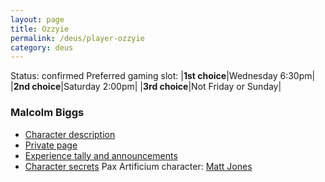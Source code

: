 ```yaml
---
layout: page
title: Ozzyie
permalink: /deus/player-ozzyie
category: deus
---
```

Status: confirmed
Preferred gaming slot:
|__1st choice__|Wednesday 6:30pm|
|__2nd choice__|Saturday 2:00pm|
|__3rd choice__|Not Friday or Sunday|
### Malcolm Biggs
* [Character description](char-public-ozzyie)
* [Private page](char-private-ozzyie)
* [Experience tally and announcements](announce-ozzyie)
* [Character secrets](char-secrets-ozzyie)
Pax Artificium character: [Matt Jones](/pax/pcs/matt.html)

